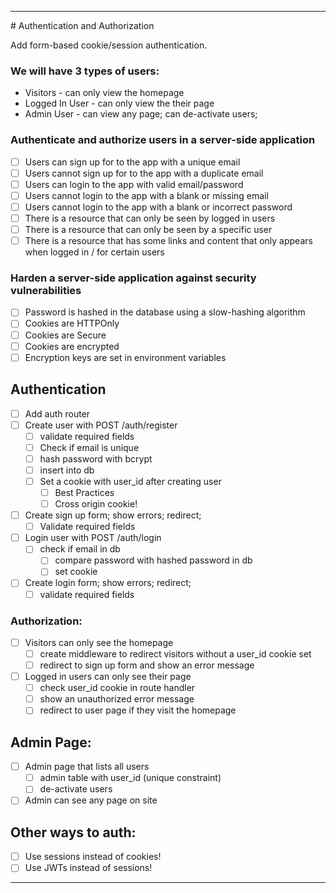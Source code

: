 <hr/>
# Authentication and Authorization

Add form-based cookie/session authentication.

### We will have 3 types of users:
* Visitors - can only view the homepage
* Logged In User - can only view the their page
* Admin User - can view any page; can de-activate users;

### Authenticate and authorize users in a server-side application
* [ ] Users can sign up for to the app with a unique email
* [ ] Users cannot sign up for to the app with a duplicate email
* [ ] Users can login to the app with valid email/password
* [ ] Users cannot login to the app with a blank or missing email
* [ ] Users cannot login to the app with a blank or incorrect password
* [ ] There is a resource that can only be seen by logged in users
* [ ] There is a resource that can only be seen by a specific user
* [ ] There is a resource that has some links and content that only appears when logged in / for certain users

### Harden a server-side application against security vulnerabilities
* [ ] Password is hashed in the database using a slow-hashing algorithm
* [ ] Cookies are HTTPOnly
* [ ] Cookies are Secure
* [ ] Cookies are encrypted
* [ ] Encryption keys are set in environment variables

## Authentication
* [ ] Add auth router
* [ ] Create user with POST /auth/register
	* [ ] validate required fields
	* [ ] Check if email is unique
	* [ ] hash password with bcrypt
	* [ ] insert into db
	* [ ] Set a cookie with user_id after creating user
		* [ ] Best Practices
		* [ ] Cross origin cookie!
* [ ] Create sign up form; show errors; redirect;
	* [ ] Validate required fields
* [ ] Login user with POST /auth/login
	* [ ] check if email in db
		* [ ] compare password with hashed password in db
		* [ ] set cookie
* [ ] Create login form; show errors; redirect;
 	* [ ] validate required fields

### Authorization:
* [ ] Visitors can only see the homepage
	* [ ] create middleware to redirect visitors without a user_id cookie set
	* [ ] redirect to sign up form and show an error message
* [ ] Logged in users can only see their page
	* [ ] check user_id cookie in route handler
 	* [ ] show an unauthorized error message
	* [ ] redirect to user page if they visit the homepage

## Admin Page:
* [ ] Admin page that lists all users
	* [ ] admin table with user_id (unique constraint)
	* [ ] de-activate users
* [ ] Admin can see any page on site

## Other ways to auth:
* [ ] Use sessions instead of cookies!
* [ ] Use JWTs instead of sessions!
<hr/>